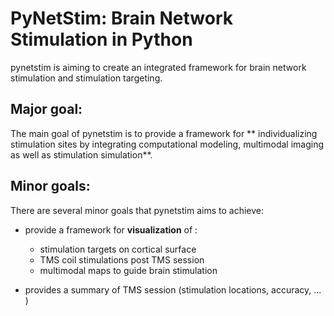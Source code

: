 PyNetStim: Brain Network Stimulation in Python
===============================================

pynetstim is aiming to create an integrated framework for brain network stimulation and stimulation targeting.

## Major goal: 

The main goal of pynetstim is to provide a framework for ** individualizing stimulation sites by integrating computational modeling, multimodal imaging as well as stimulation simulation**.


## Minor goals:


There are several minor goals that pynetstim aims to achieve: 

- provide a framework for <b>visualization</b> of : 

	-  stimulation targets on cortical surface 
	-  TMS coil stimulations post TMS session
	-  multimodal maps to guide brain stimulation

- provides a summary of TMS session (stimulation locations, accuracy, ... )


	




